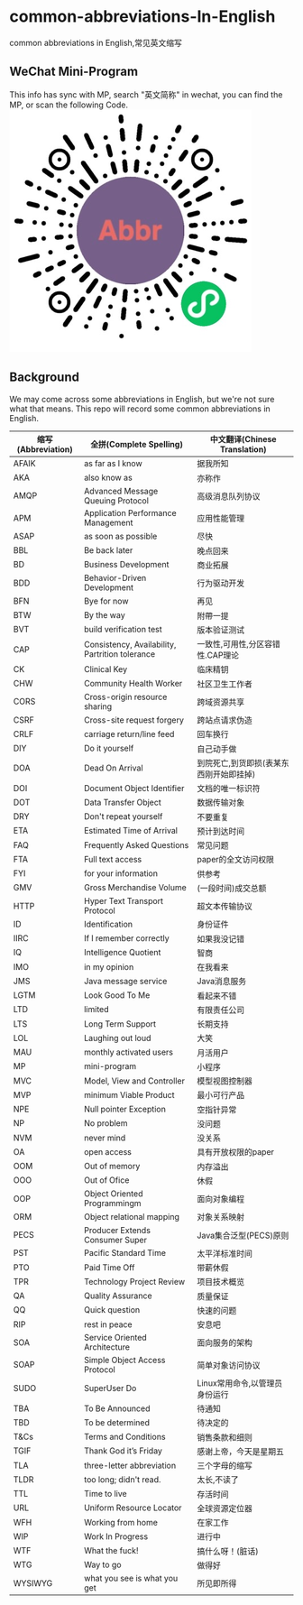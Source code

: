 # common-abbreviations-In-English
common abbreviations in English,常见英文缩写

## WeChat Mini-Program
This info has sync with MP, search "英文简称" in wechat, you can find the MP, or scan the following Code.
![](/abbr-code.jpeg)

## Background
We may come across some abbreviations in English, but we're not sure what that means. This repo will record some common abbreviations in English.

|缩写(Abbreviation)|全拼(Complete Spelling)|中文翻译(Chinese Translation)|
| ------| ------ | ------ |
|AFAIK |as far as I know |据我所知 |
|AKA |also know as |亦称作 |
|AMQP |Advanced Message Queuing Protocol |高级消息队列协议 |
|APM |Application Performance Management | 应用性能管理 |
|ASAP |as soon as possible |尽快 |
|BBL |Be back later |晚点回来 |
|BD |Business Development |商业拓展 |
|BDD |Behavior-Driven Development |行为驱动开发 |
|BFN |Bye for now |再见 |
|BTW | By the way |附帶一提 |
|BVT |build verification test |版本验证测试 |
|CAP |Consistency, Availability, Partrition tolerance |一致性,可用性,分区容错性.CAP理论 |
|CK |Clinical Key|临床精钥 |
|CHW |Community Health Worker |社区卫生工作者 |
|CORS |Cross-origin resource sharing |跨域资源共享 |
|CSRF |Cross-site request forgery |跨站点请求伪造 |
|CRLF |carriage return/line feed |回车换行 |
|DIY |Do it yourself |自己动手做 |
|DOA |Dead On Arrival |到院死亡,到货即损(表某东西刚开始即挂掉) |
|DOI |Document Object Identifier |文档的唯一标识符 |
|DOT |Data Transfer Object |数据传输对象 |
|DRY |Don't repeat yourself |不要重复 |
|ETA |Estimated Time of Arrival|预计到达时间 |
|FAQ |Frequently Asked Questions |常见问题 |
|FTA |Full text access |paper的全文访问权限 |
|FYI |for your information |供参考 |
|GMV |Gross Merchandise Volume |(一段时间)成交总额 |
|HTTP |Hyper Text Transport Protocol |超文本传输协议 |
|ID |Identification |身份证件 |
|IIRC |If I remember correctly |如果我没记错 |
|IQ |Intelligence Quotient |智商 |
|IMO |in my opinion |在我看来 |
|JMS |Java message service |Java消息服务 |
|LGTM |Look Good To Me |看起来不错 |
|LTD |limited |有限责任公司 |
|LTS |Long Term Support |长期支持 |
|LOL |Laughing out loud | 大笑 |
|MAU |monthly activated users|月活用户 |
|MP |mini-program |小程序 |
|MVC |Model, View and Controller |模型视图控制器 |
|MVP |minimum Viable Product |最小可行产品 |
|NPE |Null pointer Exception |空指针异常 |
|NP |No problem |没问题 |
|NVM |never mind |没关系 |
|OA |open access |具有开放权限的paper |
|OOM |Out of memory |内存溢出 |
|OOO |Out of Ofice | 休假 |
|OOP |Object Oriented Programmingm |面向对象编程 |
|ORM |Object relational mapping |对象关系映射 |
|PECS |Producer Extends Consumer Super | Java集合泛型(PECS)原则|
|PST |Pacific Standard Time | 太平洋标准时间|
|PTO |Paid Time Off |带薪休假 |
|TPR |Technology Project Review |项目技术概览 |
|QA |Quality Assurance |质量保证 |
|QQ |Quick question |快速的问题 |
|RIP |rest in peace |安息吧 |
|SOA |Service Oriented Architecture |面向服务的架构 |
|SOAP |Simple Object Access Protocol |简单对象访问协议 |
|SUDO|SuperUser Do |Linux常用命令,以管理员身份运行 |
|TBA |To Be Announced |待通知 |
|TBD |To be determined |待决定的 |
|T&Cs|Terms and Conditions |销售条款和细则 |
|TGIF |Thank God it’s Friday |感谢上帝，今天是星期五 |
|TLA |three-letter abbreviation |三个字母的缩写 |
|TLDR |too long; didn't read. |太长,不读了 |
|TTL |Time to live |存活时间 |
|URL |Uniform Resource Locator |全球资源定位器 |
|WFH |Working from home |在家工作 |
|WIP |Work In Progress |进行中 |
|WTF |What the fuck! |搞什么呀！(脏话) |
|WTG |Way to go |做得好 |
|WYSIWYG|what you see is what you get |所见即所得 |

